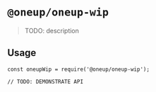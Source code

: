 # `@oneup/oneup-wip`

> TODO: description

## Usage

```
const oneupWip = require('@oneup/oneup-wip');

// TODO: DEMONSTRATE API
```
